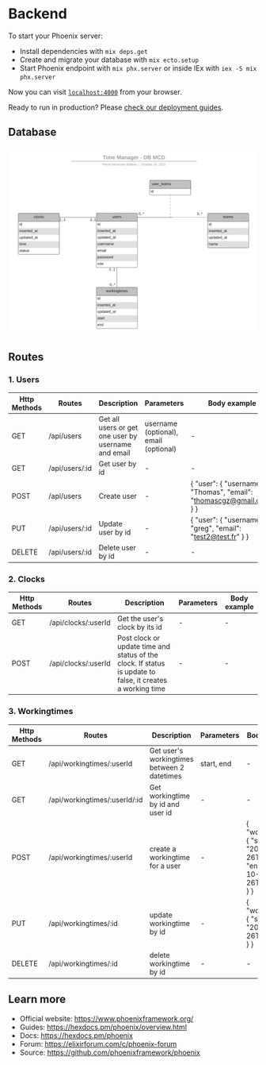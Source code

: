 # Backend

To start your Phoenix server:

  * Install dependencies with `mix deps.get`
  * Create and migrate your database with `mix ecto.setup`
  * Start Phoenix endpoint with `mix phx.server` or inside IEx with `iex -S mix phx.server`

Now you can visit [`localhost:4000`](http://localhost:4000) from your browser.

Ready to run in production? Please [check our deployment guides](https://hexdocs.pm/phoenix/deployment.html).

## Database

<img src="static/mcd.png" alt="mcd" width="500"/>

## Routes

### **1. Users**

| Http Methods | Routes         | Description                                         | Parameters                            | Body example                                                                     |
|---------------|----------------|-----------------------------------------------------|---------------------------------------|----------------------------------------------------------------------------------|
| GET           | /api/users     | Get all users or get one user by username and email | username (optional), email (optional) | -                                                                                |
| GET           | /api/users/:id | Get user by id                                      | -                                     | -                                                                                |
| POST          | /api/users     | Create user                                         | -                                     | {   "user": {     "username": "Thomas",     "email": "thomascgz@gmail.com"   } } |
| PUT           | /api/users/:id | Update user by id                                   | -                                     | {   "user": {     "username": "greg",     "email": "test2@test.fr"   } }         |
| DELETE        | /api/users/:id | Delete user by id                                   | -                                     | -                                                                                |

### **2. Clocks**

| Http Methods | Routes              | Description                                                                                                | Parameters | Body example |
|---------------|---------------------|------------------------------------------------------------------------------------------------------------|------------|--------------|
| GET           | /api/clocks/:userId  | Get the user's clock by its id                                                                             | -          | -            |
| POST          | /api/clocks/:userId | Post clock or update time and status of the clock. If status is update to false, it creates a working time | -          | -            |

### **3. Workingtimes**

| Http Methods | Routes                        | Description                                 | Parameters | Body example                                                                                    |
|---------------|-------------------------------|---------------------------------------------|------------|-------------------------------------------------------------------------------------------------|
| GET           | /api/workingtimes/:userId     | Get user's workingtimes between 2 datetimes | start, end | -                                                                                               |
| GET           | /api/workingtimes/:userId/:id | Get workingtime by id and user id           | -          | -                                                                                               |
| POST          | /api/workingtimes/:userId     | create a workingtime for a user             | -          | {   "workingtime": {     "start": "2021-10-26T00:00:00",     "end": "2021-10-26T23:00:00"   } } |
| PUT           | /api/workingtimes/:id         | update workingtime by id                    | -          | {   "workingtime": {     "start": "2021-10-26T08:03:07"   } }                                   |
| DELETE        | /api/workingtimes/:id         | delete workingtime by id                    | -          | -                                                                                               |

## Learn more

  * Official website: https://www.phoenixframework.org/
  * Guides: https://hexdocs.pm/phoenix/overview.html
  * Docs: https://hexdocs.pm/phoenix
  * Forum: https://elixirforum.com/c/phoenix-forum
  * Source: https://github.com/phoenixframework/phoenix
